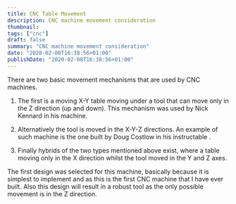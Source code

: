 ```yaml
---
title: CNC Table Movement
description: CNC machine movement consideration
thumbnail: 
tags: ["cnc"]
draft: false
summary: "CNC machine movement consideration"
date: "2020-02-08T16:38:56+01:00"
publishDate: "2020-02-08T16:38:56+01:00"
---
```


There are two basic movement mechanisms that are used by CNC machines.

1. The first is a moving X-Y table moving under a tool that can move only in the Z direction (up and down). This mechanism was used by Nick Kennard in his machine.

2. Alternatively the tool is moved in the X-Y-Z directions. An example of such machine is the one built by Doug Costlow in his instructable .

3. Finally hybrids of the two types mentioned above exist, where a table moving only in the X direction whilst the tool moved in the Y and Z axes.

The first design was selected for this machine, basically because it is simplest to implement and as this is the first CNC machine that I have ever built. Also this design will result in a robust tool as the only possible movement is in the Z direction.
